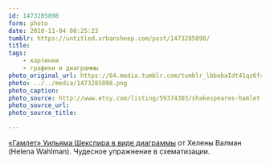 ```yaml
---
id: 1473285898
form: photo
date: 2010-11-04 00:25:23
tumblr: https://untitled.urbansheep.com/post/1473285898/
title:
tags:
    - картинки
    - графики и диаграммы
photo_original_url: https://64.media.tumblr.com/tumblr_lbbobaIdt41qz6f4bo1_500.png
photo: ../../media/1473285898.png
photo_caption:
photo_source: http://www.etsy.com/listing/59374303/shakespeares-hamlet-as-a-diagram-50x70
photo_source_url:
photo_source_title:

---
```


<p><a href="http://www.etsy.com/listing/59374303/shakespeares-hamlet-as-a-diagram-50x70">«Гамлет» Уильяма Шекспира в виде диаграммы</a> от Хелены Валман (Helena Wahlman). Чудесное упражнение в схематизации.</p>
